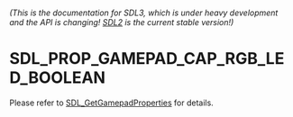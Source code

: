 ###### (This is the documentation for SDL3, which is under heavy development and the API is changing! [SDL2](https://wiki.libsdl.org/SDL2/) is the current stable version!)
# SDL_PROP_GAMEPAD_CAP_RGB_LED_BOOLEAN

Please refer to [SDL_GetGamepadProperties](SDL_GetGamepadProperties) for details.

